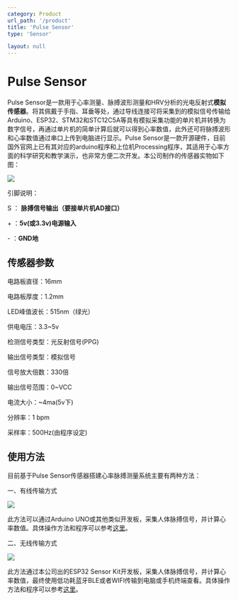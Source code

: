 ```yaml
---
category: Product
url_path: '/product'
title: 'Pulse Sensor'
type: 'Sensor'

layout: null
---
```


# Pulse Sensor

Pulse Sensor是一款用于心率测量、脉搏波形测量和HRV分析的光电反射式**模拟传感器**。将其佩戴于手指、耳垂等处，通过导线连接可将采集到的模拟信号传输给Arduino、ESP32、STM32和STC12C5A等具有模拟采集功能的单片机并转换为数字信号，再通过单片机的简单计算后就可以得到心率数值，此外还可将脉搏波形和心率数值通过串口上传到电脑进行显示。Pulse Sensor是一款开源硬件，目前国外官网上已有其对应的arduino程序和上位机Processing程序，其适用于心率方面的科学研究和教学演示，也非常方便二次开发。本公司制作的传感器实物如下图：

![](https://addison-cq.github.io/webPages/images/image-20221026214424539.png)

引脚说明：

S ： **脉搏信号输出（要接单片机AD接口）**

\+ ：**5v(或3.3v)电源输入**

\- ：**GND地**

## 传感器参数

电路板直径：16mm

电路板厚度：1.2mm

LED峰值波长：515nm（绿光）

供电电压：3.3~5v 

检测信号类型：光反射信号(PPG)

输出信号类型：模拟信号

信号放大倍数：330倍

输出信号范围：0~VCC

电流大小：~4ma(5v下)

分辨率：1 bpm

采样率：500Hz(由程序设定)

## 使用方法

目前基于Pulse Sensor传感器搭建心率脉搏测量系统主要有两种方法：

一、有线传输方式

![](https://addison-cq.github.io/webPages/images/pulsesensor_arduino.JPG)

此方法可以通过Arduino UNO或其他类似开发板，采集人体脉搏信号，并计算心率数值。具体操作方法和程序可以参考[这里](https://github.com/WorldFamousElectronics/PulseSensor_Amped_Arduino)。

二、无线传输方式

![](https://addison-cq.github.io/webPages/images/pulsesensor_esp32.JPG)

此方法通过本公司出的ESP32 Sensor Kit开发板，采集人体脉搏信号，并计算心率数值，最终使用低功耗蓝牙BLE或者WIFI传输到电脑或手机终端查看。具体操作方法和程序可以参考[这里](https://addison-cq.github.io/webPages/Board/ESP32SensorKit/)。
